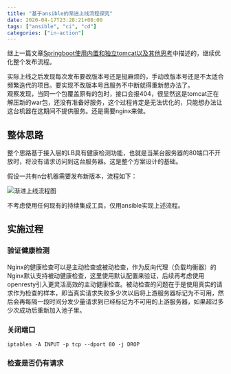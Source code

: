 ```yaml
---
title: "基于ansible的渐进上线流程探究"
date: 2020-04-17T23:28:21+08:00
tags: ["ansible", "ci", "cd"]
categories: ["in-action"]
---
```


继上一篇文章[Springboot使用内置和独立tomcat以及其他思考](/post/spring-tomcat-tutorial/)中描述的，继续优化整个发布流程。

<!--more-->

实际上线之后发现每次发布要改版本号还是挺麻烦的，手动改版本号还是不太适合频繁迭代的项目。要实现不改版本号且服务不中断就得重新想办法了。  
观察发现，当同一个包覆盖原有的包时，接口会报404，很显然这是tomcat正在解压新的war包，还没有准备好服务，这个过程肯定是无法优化的，只能想办法让这台机器在这期间不提供服务。还是需要nginx来做。

## 整体思路

整个思路基于接入层的LB具有健康检测功能，也就是当某台服务器的80端口不开放时，将没有请求访问到这台服务器。这是整个方案设计的基础。  

假设一共有n台机器需要发布新版本，流程如下：

![渐进上线流程图](/images/分步上线流程图.png)

不考虑使用任何现有的持续集成工具，仅用ansible实现上述流程。

## 实施过程

### 验证健康检测

Nginx的健康检查可以是主动检查或被动检查，作为反向代理（负载均衡器）的Nginx默认支持被动健康检查，这里使用默认配置来验证，后续再考虑使用openresty引入更灵活高效的主动健康检查。被动检查的问题在于是使用真实的请求作为检查的样本，即当真实请求失败多少次以后将上游服务器标记为不可用，然后会再每隔一段时间分发少量请求到已经标记为不可用的上游服务器，如果超过多少次成功后重新加入池子里。

### 关闭端口

```
iptables -A INPUT -p tcp --dport 80 -j DROP
```

### 检查是否仍有请求


